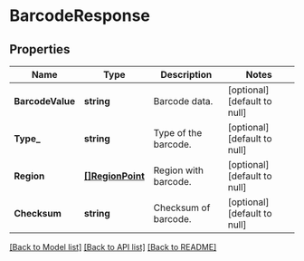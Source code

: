 # BarcodeResponse

## Properties

Name | Type | Description | Notes
------------ | ------------- | ------------- | -------------
**BarcodeValue** | **string** | Barcode data.  | [optional] [default to null]
**Type_** | **string** | Type of the barcode.  | [optional] [default to null]
**Region** | [**[]RegionPoint**](RegionPoint.md) | Region with barcode.  | [optional] [default to null]
**Checksum** | **string** | Checksum of barcode.  | [optional] [default to null]

[[Back to Model list]](../README.md#documentation-for-models) [[Back to API list]](../README.md#documentation-for-api-endpoints) [[Back to README]](../README.md)
